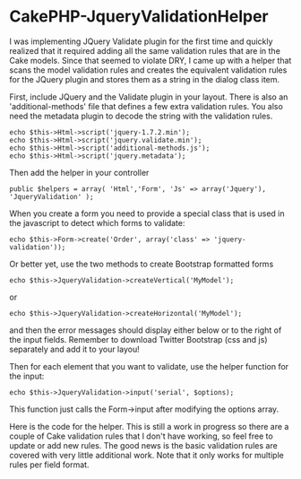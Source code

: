 CakePHP-JqueryValidationHelper
==============================

I was implementing JQuery Validate plugin for the first time and quickly realized that it required adding all the same validation rules that are in the Cake models. Since that seemed to violate DRY, I came up with a helper that scans the model validation rules and creates the equivalent validation rules for the JQuery plugin and stores them as a string in the dialog class item.

First, include JQuery and the Validate plugin in your layout. There is also an 'additional-methods' file that defines a few extra validation rules. You also need the metadata plugin to decode the string with the validation rules.

```
echo $this->Html->script('jquery-1.7.2.min');
echo $this->Html->script('jquery.validate.min');
echo $this->Html->script('additional-methods.js');
echo $this->Html->script('jquery.metadata');
```

Then add the helper in your controller

```
public $helpers = array( 'Html','Form', 'Js' => array('Jquery'), 'JqueryValidation' );
```

When you create a form you need to provide a special class that is used in the javascript to detect which forms to validate:

```
echo $this->Form->create('Order', array('class' => 'jquery-validation'));
```

Or better yet, use the two methods to create Bootstrap formatted forms

```
echo $this->JqueryValidation->createVertical('MyModel');
```

or

```
echo $this->JqueryValidation->createHorizontal('MyModel');
```

and then the error messages should display either below or to the right of the input fields.  Remember to download Twitter Bootstrap (css and js) separately and add it to your layou!

Then for each element that you want to validate, use the helper function for the input:

```
echo $this->JqueryValidation->input('serial', $options);
```

This function just calls the Form->input after modifying the options array.

Here is the code for the helper. This is still a work in progress so there are a couple of Cake validation rules that I don't have working, so feel free to update or add new rules. The good news is the basic validation rules are covered with very little additional work. Note that it only works for multiple rules per field format.